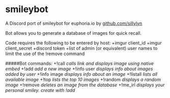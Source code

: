 # smileybot

A Discord port of smileybot for euphoria.io by [github.com/sillylyn](https://www.github.com/sillylyn)

Bot allows you to generate a database of images for quick recall.

Code requires the following to be entered by host:
+imgur client_id
+imgur client_secret
+discord token
+list of admin (or equivalent) user names to limit the use of the !remove command

#####Bot commands:
+!call <smiley> *calls link and displays image using native embed*
+!add <smiley> <url> *add a new image*
+!info user <username> *displays info about images added by user*
+!info image <smiley> *displays info about an image*
+!listall *lists all available image*
+!top *lists the top 10 images*
+!random *displays a random image*
+!remove *deletes an image from the database*
+!me_irl *displays your personal smiley. create with !add <your username> <url>*
